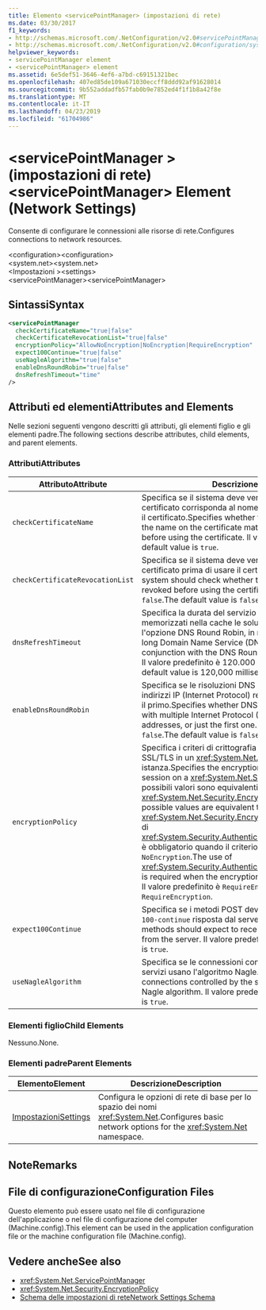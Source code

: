 ```yaml
---
title: Elemento <servicePointManager> (impostazioni di rete)
ms.date: 03/30/2017
f1_keywords:
- http://schemas.microsoft.com/.NetConfiguration/v2.0#servicePointManager
- http://schemas.microsoft.com/.NetConfiguration/v2.0#configuration/system.net/settings/servicePointManager
helpviewer_keywords:
- servicePointManager element
- <servicePointManager> element
ms.assetid: 6e5def51-3646-4ef6-a7bd-c69151321bec
ms.openlocfilehash: 407ed85de109a671030eccff8ddd92af91628014
ms.sourcegitcommit: 9b552addadfb57fab0b9e7852ed4f1f1b8a42f8e
ms.translationtype: MT
ms.contentlocale: it-IT
ms.lasthandoff: 04/23/2019
ms.locfileid: "61704986"
---
```

# <a name="servicepointmanager-element-network-settings"></a><span data-ttu-id="48912-102">\<servicePointManager > (impostazioni di rete)</span><span class="sxs-lookup"><span data-stu-id="48912-102">\<servicePointManager> Element (Network Settings)</span></span>
<span data-ttu-id="48912-103">Consente di configurare le connessioni alle risorse di rete.</span><span class="sxs-lookup"><span data-stu-id="48912-103">Configures connections to network resources.</span></span>  
  
 <span data-ttu-id="48912-104">\<configuration></span><span class="sxs-lookup"><span data-stu-id="48912-104">\<configuration></span></span>  
<span data-ttu-id="48912-105">\<system.net></span><span class="sxs-lookup"><span data-stu-id="48912-105">\<system.net></span></span>  
<span data-ttu-id="48912-106">\<Impostazioni ></span><span class="sxs-lookup"><span data-stu-id="48912-106">\<settings></span></span>  
<span data-ttu-id="48912-107">\<servicePointManager></span><span class="sxs-lookup"><span data-stu-id="48912-107">\<servicePointManager></span></span>  
  
## <a name="syntax"></a><span data-ttu-id="48912-108">Sintassi</span><span class="sxs-lookup"><span data-stu-id="48912-108">Syntax</span></span>  
  
```xml  
<servicePointManager  
  checkCertificateName="true|false"  
  checkCertificateRevocationList="true|false"  
  encryptionPolicy="AllowNoEncryption|NoEncryption|RequireEncryption"  
  expect100Continue="true|false"  
  useNagleAlgorithm="true|false"  
  enableDnsRoundRobin="true|false"  
  dnsRefreshTimeout="time"  
/>  
```  
  
## <a name="attributes-and-elements"></a><span data-ttu-id="48912-109">Attributi ed elementi</span><span class="sxs-lookup"><span data-stu-id="48912-109">Attributes and Elements</span></span>  
 <span data-ttu-id="48912-110">Nelle sezioni seguenti vengono descritti gli attributi, gli elementi figlio e gli elementi padre.</span><span class="sxs-lookup"><span data-stu-id="48912-110">The following sections describe attributes, child elements, and parent elements.</span></span>  
  
### <a name="attributes"></a><span data-ttu-id="48912-111">Attributi</span><span class="sxs-lookup"><span data-stu-id="48912-111">Attributes</span></span>  
  
|<span data-ttu-id="48912-112">**Attributo**</span><span class="sxs-lookup"><span data-stu-id="48912-112">**Attribute**</span></span>|<span data-ttu-id="48912-113">**Descrizione**</span><span class="sxs-lookup"><span data-stu-id="48912-113">**Description**</span></span>|  
|-------------------|---------------------|  
|`checkCertificateName`|<span data-ttu-id="48912-114">Specifica se il sistema deve verificare che il nome del certificato corrisponda al nome host del server prima di usare il certificato.</span><span class="sxs-lookup"><span data-stu-id="48912-114">Specifies whether the system should verify that the name on the certificate matches the server host name before using the certificate.</span></span> <span data-ttu-id="48912-115">Il valore predefinito è `true`.</span><span class="sxs-lookup"><span data-stu-id="48912-115">The default value is `true`.</span></span>|  
|`checkCertificateRevocationList`|<span data-ttu-id="48912-116">Specifica se il sistema deve verificare se è stato revocato il certificato prima di usare il certificato.</span><span class="sxs-lookup"><span data-stu-id="48912-116">Specifies whether the system should check whether the certificate has been revoked before using the certificate.</span></span> <span data-ttu-id="48912-117">Il valore predefinito è `false`.</span><span class="sxs-lookup"><span data-stu-id="48912-117">The default value is `false`.</span></span>|  
|`dnsRefreshTimeout`|<span data-ttu-id="48912-118">Specifica la durata del servizio DNS (Domain Name) vengono memorizzati nella cache le soluzioni in combinazione con l'opzione DNS Round Robin, in millisecondi.</span><span class="sxs-lookup"><span data-stu-id="48912-118">Specifies how long Domain Name Service (DNS) resolutions are cached in conjunction with the DNS Round Robin option, in milliseconds.</span></span> <span data-ttu-id="48912-119">Il valore predefinito è 120.000 millisecondi (due minuti).</span><span class="sxs-lookup"><span data-stu-id="48912-119">The default value is 120,000 milliseconds (two minutes).</span></span>|  
|`enableDnsRoundRobin`|<span data-ttu-id="48912-120">Specifica se le risoluzioni DNS dell'host di nomi con più indirizzi IP (Internet Protocol) restituiti tutti gli indirizzi, o solo il primo.</span><span class="sxs-lookup"><span data-stu-id="48912-120">Specifies whether DNS resolutions of host names with multiple Internet Protocol (IP) addresses return all the addresses, or just the first one.</span></span> <span data-ttu-id="48912-121">Il valore predefinito è `false`.</span><span class="sxs-lookup"><span data-stu-id="48912-121">The default value is `false`.</span></span>|  
|`encryptionPolicy`|<span data-ttu-id="48912-122">Specifica i criteri di crittografia applicati a una sessione SSL/TLS in un <xref:System.Net.ServicePointManager> istanza.</span><span class="sxs-lookup"><span data-stu-id="48912-122">Specifies the encryption policy applied to an SSL/TLS session on a <xref:System.Net.ServicePointManager> instance.</span></span> <span data-ttu-id="48912-123">I possibili valori sono equivalenti ai valori per il <xref:System.Net.Security.EncryptionPolicy> enumerazione.</span><span class="sxs-lookup"><span data-stu-id="48912-123">The possible values are equivalent to the values for the <xref:System.Net.Security.EncryptionPolicy> enumeration.</span></span> <span data-ttu-id="48912-124">L'uso di <xref:System.Security.Authentication.CipherAlgorithmType.Null> è obbligatorio quando il criterio di crittografia è impostato su `NoEncryption`.</span><span class="sxs-lookup"><span data-stu-id="48912-124">The use of <xref:System.Security.Authentication.CipherAlgorithmType.Null> is required when the encryption policy is set to `NoEncryption`.</span></span> <span data-ttu-id="48912-125">Il valore predefinito è `RequireEncryption`.</span><span class="sxs-lookup"><span data-stu-id="48912-125">The default value is `RequireEncryption`.</span></span>|  
|`expect100Continue`|<span data-ttu-id="48912-126">Specifica se i metodi POST devono prevedere di ricevere un `100-continue` risposta dal server.</span><span class="sxs-lookup"><span data-stu-id="48912-126">Specifies whether POST methods should expect to receive a `100-continue` response from the server.</span></span> <span data-ttu-id="48912-127">Il valore predefinito è `true`.</span><span class="sxs-lookup"><span data-stu-id="48912-127">The default value is `true`.</span></span>|  
|`useNagleAlgorithm`|<span data-ttu-id="48912-128">Specifica se le connessioni controllate dal punto di Gestione servizi usano l'algoritmo Nagle.</span><span class="sxs-lookup"><span data-stu-id="48912-128">Specifies whether connections controlled by the service point manager use the Nagle algorithm.</span></span> <span data-ttu-id="48912-129">Il valore predefinito è `true`.</span><span class="sxs-lookup"><span data-stu-id="48912-129">The default value is `true`.</span></span>|  
  
### <a name="child-elements"></a><span data-ttu-id="48912-130">Elementi figlio</span><span class="sxs-lookup"><span data-stu-id="48912-130">Child Elements</span></span>  
 <span data-ttu-id="48912-131">Nessuno.</span><span class="sxs-lookup"><span data-stu-id="48912-131">None.</span></span>  
  
### <a name="parent-elements"></a><span data-ttu-id="48912-132">Elementi padre</span><span class="sxs-lookup"><span data-stu-id="48912-132">Parent Elements</span></span>  
  
|<span data-ttu-id="48912-133">**Elemento**</span><span class="sxs-lookup"><span data-stu-id="48912-133">**Element**</span></span>|<span data-ttu-id="48912-134">**Descrizione**</span><span class="sxs-lookup"><span data-stu-id="48912-134">**Description**</span></span>|  
|-----------------|---------------------|  
|[<span data-ttu-id="48912-135">Impostazioni</span><span class="sxs-lookup"><span data-stu-id="48912-135">Settings</span></span>](../../../../../docs/framework/configure-apps/file-schema/network/settings-element-network-settings.md)|<span data-ttu-id="48912-136">Configura le opzioni di rete di base per lo spazio dei nomi <xref:System.Net>.</span><span class="sxs-lookup"><span data-stu-id="48912-136">Configures basic network options for the <xref:System.Net> namespace.</span></span>|  
  
## <a name="remarks"></a><span data-ttu-id="48912-137">Note</span><span class="sxs-lookup"><span data-stu-id="48912-137">Remarks</span></span>  
  
## <a name="configuration-files"></a><span data-ttu-id="48912-138">File di configurazione</span><span class="sxs-lookup"><span data-stu-id="48912-138">Configuration Files</span></span>  
 <span data-ttu-id="48912-139">Questo elemento può essere usato nel file di configurazione dell'applicazione o nel file di configurazione del computer (Machine.config).</span><span class="sxs-lookup"><span data-stu-id="48912-139">This element can be used in the application configuration file or the machine configuration file (Machine.config).</span></span>  
  
## <a name="see-also"></a><span data-ttu-id="48912-140">Vedere anche</span><span class="sxs-lookup"><span data-stu-id="48912-140">See also</span></span>

- <xref:System.Net.ServicePointManager>
- <xref:System.Net.Security.EncryptionPolicy>
- [<span data-ttu-id="48912-141">Schema delle impostazioni di rete</span><span class="sxs-lookup"><span data-stu-id="48912-141">Network Settings Schema</span></span>](../../../../../docs/framework/configure-apps/file-schema/network/index.md)
